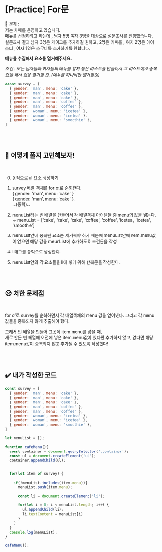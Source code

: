 
# [Practice] For문

💙 문제 :  
저는 카페를 운영하고 있습니다.  
메뉴를 선정하려고 하는데 , 남자 5명 여자 3명을 대상으로 설문조사를 진행했습니다.   
설문조사 결과 남자 3명은 케이크를 추가하길 원하고, 2명은 커피를 , 여자 2명은 아이스티 , 여자 1명은 스무디를 추가하기를 원합니다. 

**메뉴를 수집해서 요소를 열거해주세요.**

*조건 : 모든 남자들과 여자들의 메뉴를 합쳐 놓은 리스트를 만들어서 그 리스트에서 중복값을 빼서 값을 열거할 것. (메뉴를 하나씩만 열거할것)*

```javascript
const survey = [
  { gender: 'man', menu: 'cake' },
  { gender: 'man', menu: 'cake' },
  { gender: 'man', menu: 'cake' },
  { gender: 'man', menu: 'coffee' },
  { gender: 'man', menu: 'coffee' },
  { gender: 'woman', menu: 'icetea' },
  { gender: 'woman', menu: 'icetea' },
  { gender: 'woman', menu: 'smoothie' },
]
```

<br>
<br>

## 🤔 어떻게 풀지 고민해보자!

<br>

0. 동적으로 ul 요소 생성하기 

1. survey 배열 객체를 for of로 순회한다.  
  { gender: 'man', menu: 'cake' },   
  { gender: 'man', menu: 'cake' },   
  ...(중략)...  

2. menuList라는 빈 배열을 만들어서 각 배열객체 아이템들 중 menu의 값을 넣는다.    
  → menuList = ['cake', 'cake', 'cake', 'coffee', 'coffee', 'icetea', 'icetea', 'smoothie']    

3. menuList안에 중복된 요소는 제거해야 하기 때문에 menuList안에 item.menu값이 없으면 해당 값을 meunList에 추가하도록 조건문을 작성

4. li태그를 동적으로 생성한다.

5. menuList안의 각 요소들을 li에 넣기 위해 반복문을 작성한다.

<br>
<br>


## 😥 처한 문제점

<br>

for of로 survey를 순회하면서 각 배열객체의 menu 값을 얻어냈다.
그리고 각 menu값들을 중복되지 않게 추출해야 했다.

그래서 빈 배열을 만들어 그곳에 item.menu를 넣을 때,  
새로 만든 빈 배열에 이전에 넣은 item.menu값이 있다면 추가하지 않고, 없다면 해당 item.menu값이 중복되지 않고 추가될 수 있도록 작성했다!

<br>
<br>


## ✔️ 내가 작성한 코드

```javascript
const survey = [
  { gender: 'man', menu: 'cake' },
  { gender: 'man', menu: 'cake' },
  { gender: 'man', menu: 'cake' },
  { gender: 'man', menu: 'coffee' },
  { gender: 'man', menu: 'coffee' },
  { gender: 'woman', menu: 'icetea' },
  { gender: 'woman', menu: 'icetea' },
  { gender: 'woman', menu: 'smoothie' },
]

let menuList = [];

function cafeMenu(){
  const container = document.querySelector('.container');
  const ul = document.createElement('ul');
  container.appendChild(ul);
  

  for(let item of survey) {
    
    if(!menuList.includes(item.menu)){
      menuList.push(item.menu);

      const li = document.createElement('li');
      
      for(let i = 0; i < menuList.length; i++) {
        ul.appendChild(li);
        li.textContent = menuList[i]
      }
    }
  }
  console.log(menuList);
}

cafeMenu();

```

